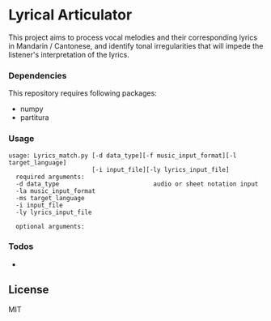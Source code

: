 # Lyrical Articulator

This project aims to process vocal melodies and their corresponding lyrics in Mandarin / Cantonese, and identify tonal irregularities that will impede the listener's interpretation of the lyrics.

### Dependencies

This repository requires following packages:

- numpy
- partitura

### Usage

```
usage: Lyrics_match.py [-d data_type][-f music_input_format][-l target_language]
                       [-i input_file][-ly lyrics_input_file]
  required arguments:
  -d data_type                          audio or sheet notation input
  -la music_input_format                
  -ms target_language                   
  -i input_file
  -ly lyrics_input_file

  optional arguments:              
```

### Todos

 - 
License
----

MIT
